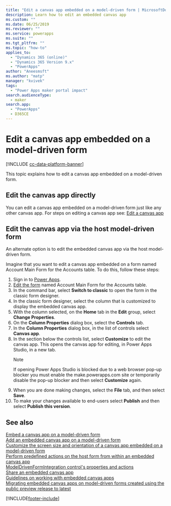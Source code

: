 ```yaml
---
title: "Edit a canvas app embedded on a model-driven form | MicrosoftDocs"
description: Learn how to edit an embedded canvas app
ms.custom: ""
ms.date: 06/25/2019
ms.reviewer: ""
ms.service: powerapps
ms.suite: ""
ms.tgt_pltfrm: ""
ms.topic: "how-to"
applies_to: 
  - "Dynamics 365 (online)"
  - "Dynamics 365 Version 9.x"
  - "PowerApps"
author: "Aneesmsft"
ms.author: "matp"
manager: "kvivek"
tags: 
  - "Power Apps maker portal impact"
search.audienceType: 
  - maker
search.app: 
  - "PowerApps"
  - D365CE
---
```


# Edit a canvas app embedded on a model-driven form

[!INCLUDE [cc-data-platform-banner](../../includes/cc-data-platform-banner.md)]

This topic explains how to edit a canvas app embedded on a model-driven form.

## Edit the canvas app directly
You can edit a canvas app embedded on a model-driven form just like any other canvas app. For steps on editing a canvas app see: [Edit a canvas app](../canvas-apps/edit-app.md)

## Edit the canvas app via the host model-driven form
An alternate option is to edit the embedded canvas app via the host model-driven form.

Imagine that you want to edit a canvas app embedded on a form named Account Main Form for the Accounts table. To do this, follow these steps: 

1.	Sign in to [Power Apps](https://make.powerapps.com/?utm_source=padocs&utm_medium=linkinadoc&utm_campaign=referralsfromdoc).
2.  [Edit the form](create-and-edit-forms.md) named Account Main Form for the Accounts table. 
3.  In the command bar, select **Switch to classic** to open the form in the classic form designer.
4.	In the classic form designer, select the column that is customized to display the embedded canvas app.
5.	With the column selected, on the **Home** tab in the **Edit** group, select **Change Properties**.
6.	On the **Column Properties** dialog box, select the **Controls** tab.
7.	In the **Column Properties** dialog box, in the list of controls select **Canvas app**.
8.	In the section below the controls list, select **Customize** to edit the canvas app. This opens the canvas app for editing, in Power Apps Studio, in a new tab.
	   > [!NOTE]
       > If opening Power Apps Studio is blocked due to a web browser pop-up blocker you must enable the make.powerapps.com site or temporarily disable the pop-up blocker and then select **Customize** again.
9. When you are done making changes, select the **File** tab, and then select **Save**.
10. To make your changes available to end-users select **Publish** and then select **Publish this version**.

## See also
[Embed a canvas app on a model-driven form](embed-canvas-app-in-form.md) <br />
[Add an embedded canvas app on a model-driven form](embedded-canvas-app-add-classic-designer.md) <br />
[Customize the screen size and orientation of a canvas app embedded on a model-driven form](embedded-canvas-app-customize-screen.md) <br />
[Perform predefined actions on the host form from within an embedded canvas app](embedded-canvas-app-actions.md) <br />
[ModelDrivenFormIntegration control's properties and actions](embedded-canvas-app-properties-actions.md) <br />
[Share an embedded canvas app](share-embedded-canvas-app.md) <br />
[Guidelines on working with embedded canvas apps](embedded-canvas-app-guidelines.md) <br />
[Migrating embedded canvas apps on model-driven forms created using the public preview release to latest](embedded-canvas-app-migrate-from-preview.md) <br />


[!INCLUDE[footer-include](../../includes/footer-banner.md)]